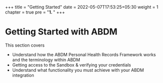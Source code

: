 +++
title = "Getting Started"
date = 2022-05-07T17:53:25+05:30
weight = 1
chapter = true
pre = "<b>1. </b>"
+++

# Getting Started with ABDM

This section covers 

- Understand how the ABDM Personal Health Records Framework works and the terminology within ABDM
- Getting access to the Sandbox & verifying your credentials
- Understand what functionality you must achieve with your ABDM integration
